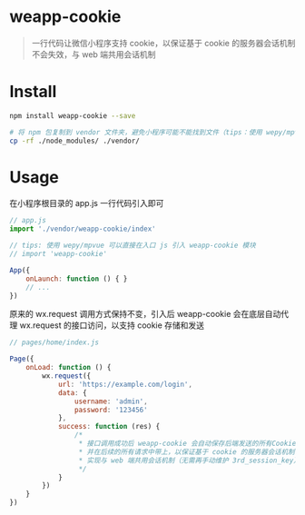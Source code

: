 # weapp-cookie
> 一行代码让微信小程序支持 cookie，以保证基于 cookie 的服务器会话机制不会失效，与 web 端共用会话机制

# Install

``` sh
npm install weapp-cookie --save

# 将 npm 包复制到 vendor 文件夹，避免小程序可能不能找到文件（tips：使用 wepy/mpvue 等框架无需此步）
cp -rf ./node_modules/ ./vendor/
```

# Usage

在小程序根目录的 app.js 一行代码引入即可

``` js
// app.js
import './vendor/weapp-cookie/index'

// tips: 使用 wepy/mpvue 可以直接在入口 js 引入 weapp-cookie 模块
// import 'weapp-cookie'

App({
    onLaunch: function () { }
    // ...
})
```

原来的 wx.request 调用方式保持不变，引入后 weapp-cookie 会在底层自动代理 wx.request 的接口访问，以支持 cookie 存储和发送

``` js
// pages/home/index.js

Page({
    onLoad: function () {
        wx.request({
            url: 'https://example.com/login',
            data: {
                username: 'admin',
                password: '123456'
            },
            success: function (res) {
                /*
                 * 接口调用成功后 weapp-cookie 会自动保存后端发送的所有Cookie（比如：SessionID）
                 * 并在后续的所有请求中带上，以保证基于 cookie 的服务器会话机制不会失效，
                 * 实现与 web 端共用会话机制（无需再手动维护 3rd_session_key） 
                 */
            }
        })
    }
})
```

